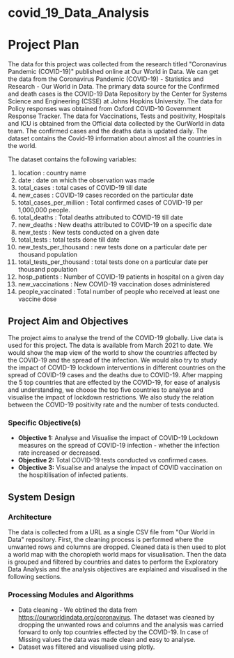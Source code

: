 # covid_19_Data_Analysis


# Project Plan


The data for this project was collected from the research titled "Coronavirus Pandemic (COVID-19)" published online at Our World in Data. We can get the data from the Coronavirus Pandemic (COVID-19) - Statistics and Research - Our World in Data. The primary data source for the Confirmed and death cases is the COVID-19 Data Repository by the Center for Systems Science and Engineering (CSSE) at Johns Hopkins University. The data for Policy responses was obtained from Oxford COVID-10 Government Response Tracker. The data for Vaccinations, Tests and positivity, Hospitals and ICU is obtained from the Official data collected by the OurWorld in data team. The confirmed cases and the deaths data is updated daily. The dataset contains the Covid-19 information about almost all the countries in the world. 

 The dataset contains the following variables:
 
1. location : country name
2. date : date on which the observation was made
3. total_cases : total cases of COVID-19 till date
4. new_cases :  COVID-19 cases recorded on the particular date
5. total_cases_per_million : Total confirmed cases of COVID-19 per 1,000,000 people.
6. total_deaths : Total deaths attributed to COVID-19 till date
7. new_deaths : New deaths attributed to COVID-19 on a specific date
8. new_tests : New tests conducted on a given date
9. total_tests : total tests done till date
10. new_tests_per_thousand : new tests done on a particular date per thousand population
11. total_tests_per_thousand : total tests done on a particular date per thousand population
12. hosp_patients : Number of COVID-19 patients in hospital on a given day
13. new_vaccinations : New COVID-19 vaccination doses administered
14. people_vaccinated : Total number of people who received at least one vaccine dose




## Project Aim and Objectives 

The project aims to analyse the trend of the COVID-19 globally. Live data is used for this project.  The data is available from March 2021 to date.  We would show the map view of the world to show the countries affected by the COVID-19 and the spread of the infection. We would also try to study the impact of COVID-19 lockdown interventions in different countries on the spread of COVID-19 cases and the deaths due to COVID-19. After mapping the 5 top countries that are effected by the COVID-19, for ease of analysis and understanding, we choose the top five countries to analyse and visualise the impact of lockdown restrictions. We also study the relation between the COVID-19 positivity rate and the number of tests conducted.

### Specific Objective(s)

* __Objective 1:__ Analyse and Visualise the impact of COVID-19 Lockdown measures on the spread of COVID-19 infection - whether the infection rate increased or decreased.
* __Objective 2:__ Total COVID-19 tests conducted vs confirmed cases.
* __Objective 3:__ Visualise and analyse the impact of COVID vaccination on the hospitilisation of infected patients.


## System Design


### Architecture

The data is collected from a URL as a single CSV file from "Our World in Data" repository. First, the cleaning process is performed where the unwanted rows and columns are dropped. Cleaned data is then used to plot a world map with the choropleth world maps for visualisation. Then the data is grouped and filtered by countries and dates to perform the Exploratory Data Analysis and the analysis objectives are explained and visualised in the following sections.
  
### Processing Modules and Algorithms

* Data cleaning - We obtined the data from https://ourworldindata.org/coronavirus. The dataset was cleaned by dropping the unwanted rows and columns and the analysis was carried forward to only top countries effected by the COVID-19. In case of Missing values the data was made clean and easy to analyse.
* Dataset was filtered  and visualised using plotly.
